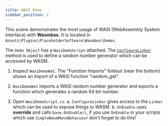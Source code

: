 ```yaml
---
title: WASI Demo
sidebar_position: 2
---
```


This scene demonstrates the most usage of WASI (WebAssembly System Interface) with <b>Wasmbox</b>. It is located in `Assets\Plugins\PlaceholderSoftware\Wasmbox\Demos`.

The `Demo Object` has a `WasiDemoScript` attached. The [`ConfigureLinker`](./../../basics/linker.md) method is used to define a random number generator which can be accessed by WASM.

1. Inspect `WasiDemoWat`. The "Function Imports" foldout (near the bottom) shows an import of a WASI function "random_get".

2. `WasiDemoWat` imports a WASI random number generator and exports a function which generates a random 64 bit number.

3. Open `WasiDemoScript.cs`.
   a. `ConfigureLinker` gives access to the `Linker` which can be used to expose things to WASM.
   b. `OnEnable` uses <b>override</b> and calls `base.OnEnable()`, if you use `OnEnable` in your scripts which use `SimpleWasmMonoBehaviour` don't forget to do this!